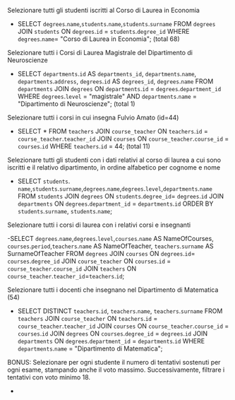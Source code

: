 Selezionare tutti gli studenti iscritti al Corso di Laurea in Economia

- SELECT `degrees`.`name`,`students`.`name`,`students`.`surname` FROM `degrees` JOIN `students` ON `degrees`.`id` = `students`.`degree_id` WHERE `degrees`.`name`= "Corso di Laurea in Economia";
  (total 68)

Selezionare tutti i Corsi di Laurea Magistrale del Dipartimento di Neuroscienze

- SELECT `departments`.`id` AS `departments_id`, `departments`.`name`, `departments`.`address`,
  `degrees`.`id` AS `degrees_id`, `degrees`.`name`
  FROM `departments`
  JOIN `degrees` ON `departments`.`id` = `degrees`.`department_id`
  WHERE `degrees`.`level` = "magistrale" AND `departments`.`name` = "Dipartimento di Neuroscienze";
(total 1)


Selezionare tutti i corsi in cui insegna Fulvio Amato (id=44)
- SELECT * FROM `teachers` JOIN `course_teacher` ON `teachers`.`id` = `course_teacher`.`teacher_id` JOIN `courses` ON `course_teacher`.`course_id` = `courses`.`id` WHERE `teachers`.`id` = 44;
(total 11)

Selezionare tutti gli studenti con i dati relativi al corso di laurea a cui sono iscritti e il relativo dipartimento, in ordine alfabetico per cognome e nome

- SELECT `students`. `name`,`students`.`surname`,`degrees`.`name`,`degrees`.`level`,`departments`.`name`
FROM `students`
JOIN `degrees` ON `students`.`degree_id`= `degrees`.`id`
JOIN `departments` ON `degrees`.`department_id` = `departments`.`id`
ORDER BY `students`.`surname`, `students`.`name`;

Selezionare tutti i corsi di laurea con i relativi corsi e insegnanti

-SELECT `degrees`.`name`,`degrees`.`level`,`courses`.`name` AS NameOfCourses, `courses`.`period`,`teachers`.`name` AS NameOfTeacher, `teachers`.`surname` AS SurnameOfTeacher
FROM `degrees`
JOIN `courses` ON `degrees`.`id`= `courses`.`degree_id`
JOIN `course_teacher` ON `courses`.`id` = `course_teacher`.`course_id`
JOIN `teachers` ON `course_teacher`.`teacher_id`=`teachers`.`id`;

Selezionare tutti i docenti che insegnano nel Dipartimento di Matematica (54)

- SELECT DISTINCT `teachers`.`id`, `teachers`.`name`, `teachers`.`surname`
FROM `teachers`
JOIN `course_teacher` ON `teachers`.`id` = `course_teacher`.`teacher_id`
JOIN `courses` ON `course_teacher`.`course_id` = `courses`.`id`
JOIN `degrees` ON `courses`.`degree_id` = `degrees`.`id`
JOIN `departments` ON `degrees`.`department_id` = `departments`.`id`
WHERE `departments`.`name` = "Dipartimento di Matematica";

BONUS: Selezionare per ogni studente il numero di tentativi sostenuti per ogni esame, stampando anche il voto massimo. Successivamente, filtrare i tentativi con voto minimo 18.

-
